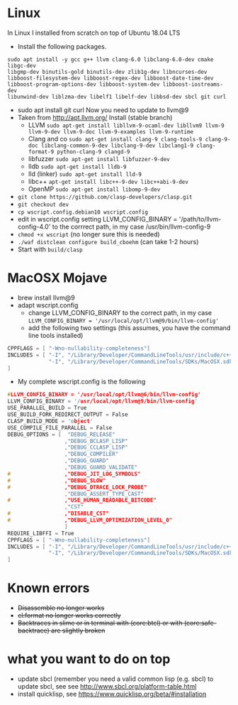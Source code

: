 # Linux
In Linux I installed from scratch on top of Ubuntu 18.04 LTS
* Install the following packages.
```
sudo apt install -y gcc g++ llvm clang-6.0 libclang-6.0-dev cmake libgc-dev
libgmp-dev binutils-gold binutils-dev zlib1g-dev libncurses-dev 
libboost-filesystem-dev libboost-regex-dev libboost-date-time-dev 
libboost-program-options-dev libboost-system-dev libboost-iostreams-dev 
libunwind-dev liblzma-dev libelf1 libelf-dev libbsd-dev sbcl git curl
```

* sudo apt install git curl
Now you need to update to llvm@9
* Taken from http://apt.llvm.org/ Install (stable branch)
  * LLVM
`sudo apt-get install libllvm-9-ocaml-dev libllvm9 llvm-9 llvm-9-dev llvm-9-doc llvm-9-examples llvm-9-runtime`
  * Clang and co
`sudo apt-get install clang-9 clang-tools-9 clang-9-doc libclang-common-9-dev libclang-9-dev libclang1-9 clang-format-9 python-clang-9 clangd-9`
  * libfuzzer
`sudo apt-get install libfuzzer-9-dev`
  * lldb
`sudo apt-get install lldb-9`
  * lld (linker)
`sudo apt-get install lld-9`
  * libc++
`apt-get install libc++-9-dev libc++abi-9-dev`
  * OpenMP
`sudo apt-get install libomp-9-dev`
* `git clone https://github.com/clasp-developers/clasp.git`
* `git checkout dev`
* `cp wscript.config.debian10 wscript.config`
* edit in wscript.config setting LLVM_CONFIG_BINARY = '/path/to/llvm-config-4.0' to the corrrect path, in my case /usr/bin/llvm-config-9
* `chmod +x wscript` (no longer sure this is needed)
* `./waf distclean configure build_cboehm` (can take 1-2 hours)
* Start with `build/clasp`

# MacOSX Mojave
* brew install llvm@9
* adapt wscript.config
  * change LLVM_CONFIG_BINARY to the correct path, in my case
`LLVM_CONFIG_BINARY = '/usr/local/opt/llvm@9/bin/llvm-config'`
  * add the following two settings (this assumes, you have the command line tools installed)
```c++
CPPFLAGS = [ "-Wno-nullability-completeness"]
INCLUDES = [ "-I", "/Library/Developer/CommandLineTools/usr/include/c++/v1",
             "-I", "/Library/Developer/CommandLineTools/SDKs/MacOSX.sdk/usr/include"
]
````
  * My complete wscript.config is the following
```c++
#LLVM_CONFIG_BINARY = '/usr/local/opt/llvm@6/bin/llvm-config'
LLVM_CONFIG_BINARY = '/usr/local/opt/llvm@9/bin/llvm-config'
USE_PARALLEL_BUILD = True
USE_BUILD_FORK_REDIRECT_OUTPUT = False
CLASP_BUILD_MODE = 'object'
USE_COMPILE_FILE_PARALLEL = False
DEBUG_OPTIONS = [  "DEBUG_RELEASE"
                  ,"DEBUG_BCLASP_LISP"
                  ,"DEBUG_CCLASP_LISP"
                  ,"DEBUG_COMPILER"
                  ,"DEBUG_GUARD"
                  ,"DEBUG_GUARD_VALIDATE"
#                 ,"DEBUG_JIT_LOG_SYMBOLS"
#                 ,"DEBUG_SLOW"
#                 ,"DEBUG_DTRACE_LOCK_PROBE"
                  ,"DEBUG_ASSERT_TYPE_CAST"
#                 ,"USE_HUMAN_READABLE_BITCODE"
                  ,"CST"
#                 ,"DISABLE_CST"
#	              ,"DEBUG_LLVM_OPTIMIZATION_LEVEL_0"
                  ]
REQUIRE_LIBFFI = True
CPPFLAGS = [ "-Wno-nullability-completeness"]
INCLUDES = [ "-I", "/Library/Developer/CommandLineTools/usr/include/c++/v1",
             "-I", "/Library/Developer/CommandLineTools/SDKs/MacOSX.sdk/usr/include"
]
````

# Known errors
* ~~Disassemble no longer works~~
* ~~cl:format no longer works correctly~~
* ~~Backtraces in slime or in terminal with (core:btcl) or with (core:safe-backtrace) are slightly broken~~
# what you want to do on top
* update sbcl (remember you need a valid common lisp (e.g. sbcl) to update sbcl, see see http://www.sbcl.org/platform-table.html
* install quicklisp, see https://www.quicklisp.org/beta/#installation
